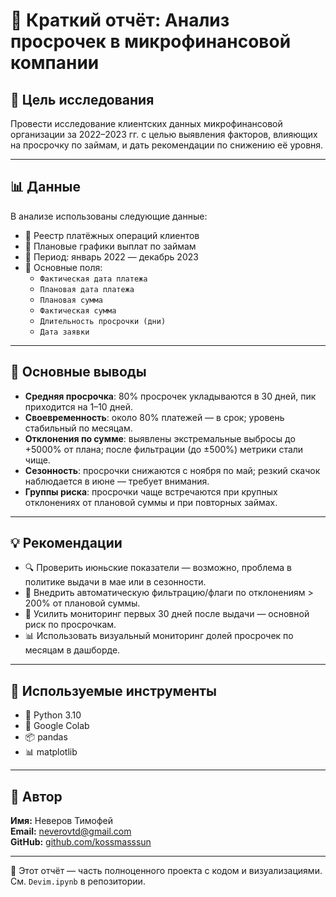 # 📄 Краткий отчёт: Анализ просрочек в микрофинансовой компании

## 🎯 Цель исследования

Провести исследование клиентских данных микрофинансовой организации за 2022–2023 гг. с целью выявления факторов, влияющих на просрочку по займам, и дать рекомендации по снижению её уровня.

---

## 📊 Данные

В анализе использованы следующие данные:

- 🧾 Реестр платёжных операций клиентов
- 🧮 Плановые графики выплат по займам
- 📅 Период: январь 2022 — декабрь 2023
- 📌 Основные поля:
  - `Фактическая дата платежа`
  - `Плановая дата платежа`
  - `Плановая сумма`
  - `Фактическая сумма`
  - `Длительность просрочки (дни)`
  - `Дата заявки`

---

## 📌 Основные выводы

- **Средняя просрочка**: 80% просрочек укладываются в 30 дней, пик приходится на 1–10 дней.
- **Своевременность**: около 80% платежей — в срок; уровень стабильный по месяцам.
- **Отклонения по сумме**: выявлены экстремальные выбросы до +5000% от плана; после фильтрации (до ±500%) метрики стали чище.
- **Сезонность**: просрочки снижаются с ноября по май; резкий скачок наблюдается в июне — требует внимания.
- **Группы риска**: просрочки чаще встречаются при крупных отклонениях от плановой суммы и при повторных займах.

---

## 💡 Рекомендации

- 🔍 Проверить июньские показатели — возможно, проблема в политике выдачи в мае или в сезонности.
- 🧼 Внедрить автоматическую фильтрацию/флаги по отклонениям > 200% от плановой суммы.
- 📅 Усилить мониторинг первых 30 дней после выдачи — основной риск по просрочкам.
- 📊 Использовать визуальный мониторинг долей просрочек по месяцам в дашборде.

---

## 🧠 Используемые инструменты

- 🐍 Python 3.10
- 📘 Google Colab
- 📦 pandas
- 📊 matplotlib

---

## 👤 Автор

**Имя:** Неверов Тимофей  
**Email:** [neverovtd@gmail.com](neverovtd@gmail.com)  
**GitHub:** [github.com/kossmasssun](https://github.com/kossmasssun)

---

📎 Этот отчёт — часть полноценного проекта с кодом и визуализациями. См. `Devim.ipynb` в репозитории.
